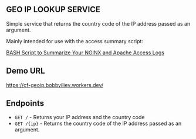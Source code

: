 ## GEO IP LOOKUP SERVICE

Simple service that returns the country code of the IP address passed as an argument.

Mainly intended for use with the access summary script:

[BASH Script to Summarize Your NGINX and Apache Access Logs](https://devdojo.com/bobbyiliev/bash-script-to-summarize-your-nginx-and-apache-access-logs)

## Demo URL

https://cf-geoip.bobbyiliev.workers.dev/

## Endpoints

- `GET /` - Returns your IP address and the country code
- `GET /{ip}` - Returns the country code of the IP address passed as an argument.